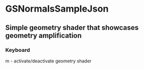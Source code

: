 # GSNormalsSampleJson
## Simple geometry shader that showcases geometry amplification
### Keyboard
m - activate/deactivate geometry shader
